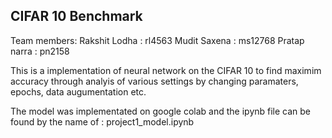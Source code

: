 ## CIFAR 10 Benchmark

Team members:
Rakshit Lodha : rl4563
Mudit Saxena : ms12768
Pratap narra : pn2158

This is a implementation of neural network on the CIFAR 10 to find maximim 
accuracy through analyis of various settings by changing paramaters, 
epochs, data augumentation etc.

The model was implementated on google colab and the ipynb file can be 
found by the name of : project1_model.ipynb

